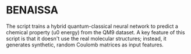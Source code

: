 # BENAISSA
The script trains a hybrid quantum-classical neural network to predict a chemical property (u0 energy) from the QM9 dataset. A key feature of this script is that it doesn't use the real molecular structures; instead, it generates synthetic, random Coulomb matrices as input features.
